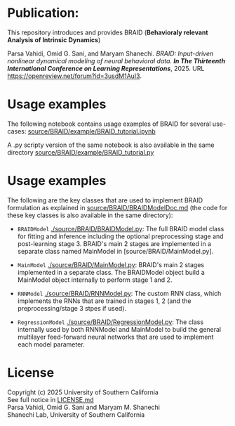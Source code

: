 # Publication:
This repository introduces and provides BRAID (**Behavioraly relevant Analysis of Intrinsic Dynamics**)

Parsa Vahidi, Omid G. Sani, and Maryam Shanechi. *BRAID: Input-driven nonlinear dynamical modeling of neural behavioral data.* ***In The Thirteenth International Conference on Learning
Representations***, 2025. URL https://openreview.net/forum?id=3usdM1AuI3.

# Usage examples
The following notebook contains usage examples of BRAID for several use-cases:
[source/BRAID/example/BRAID_tutorial.ipynb](source/BRAID/example/BRAID_tutorial.ipynb)

A .py scripty version of the same notebook is also available in the same directory [source/BRAID/example/BRAID_tutorial.py](source/BRAID/example/BRAID_tutorial.py)

# Usage examples
The following are the key classes that are used to implement BRAID formulation as explained in [source/BRAID/BRAIDModelDoc.md](source/BRAID/BRAIDModelDoc.md) (the code for these key classes is also available in the same directory):

- `BRAIDModel` [./source/BRAID/BRAIDModel.py](./source/BRAID/BRAIDModel.py): The full BRAID model class for fitting and inference including the optional preprocessing stage and post-learning stage 3. BRAID's main 2 stages are implemented in a separate class named MainModel in [source/BRAID/MainModel.py].

- `MainModel` [./source/BRAID/MainModel.py](./source/BRAID/MainModel.py): BRAID's main 2 stages implemented in a separate class. The BRAIDModel object build a MainModel object internally to perform stage 1 and 2.

- `RNNModel` [./source/BRAID/RNNModel.py](./source/BRAID/RNNModel.py): The custom RNN class, which implements the RNNs that are trained in stages 1, 2 (and the preprocessing/stage 3 stpes if used). 

- `RegressionModel` [./source/BRAID/RegressionModel.py](./source/BRAID/RegressionModel.py): The class internally used by both RNNModel and MainModel to build the general multilayer feed-forward neural networks that are used to implement each model parameter.


# License
Copyright (c) 2025 University of Southern California\
See full notice in [LICENSE.md](LICENSE.md)\
Parsa Vahidi, Omid G. Sani and Maryam M. Shanechi\
Shanechi Lab, University of Southern California
